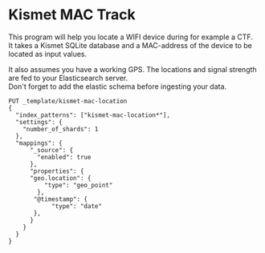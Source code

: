 # Kismet MAC Track #

This program will help you locate a WIFI device during for example a CTF.  
It takes a Kismet SQLite database and a MAC-address of the device to be located as input values.  

It also assumes you have a working GPS.
The locations and signal strength are fed to your Elasticsearch server.  
Don't forget to add the elastic schema before ingesting your data.  

```
PUT _template/kismet-mac-location
{
  "index_patterns": ["kismet-mac-location*"],
  "settings": {
    "number_of_shards": 1
  },
  "mappings": {
      "_source": {
        "enabled": true
      },
      "properties": {
      "geo.location": {
          "type": "geo_point"
        },
       "@timestamp": {
            "type": "date"
       },
      }
    }
  }
}
``` 
